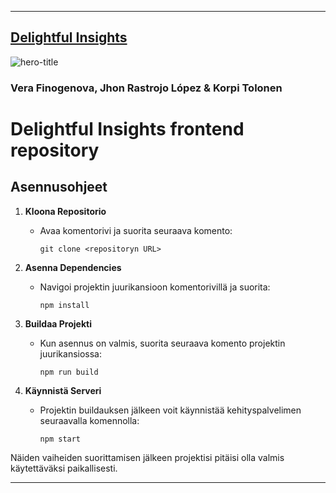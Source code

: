 
---

## [Delightful Insights](https://zealous-stone-0ba3ea003.5.azurestaticapps.net)

![hero-title](https://github.com/Jxkume/Webi-2/assets/104062080/00a4e342-d90b-4a20-87f2-1dca0bf5eb95)

### Vera Finogenova, Jhon Rastrojo López & Korpi Tolonen

# Delightful Insights frontend repository

## Asennusohjeet

1. **Kloona Repositorio**
   - Avaa komentorivi ja suorita seuraava komento:
     ```
     git clone <repositoryn URL>
     ```

2. **Asenna Dependencies**
   - Navigoi projektin juurikansioon komentorivillä ja suorita:
     ```
     npm install
     ```

3. **Buildaa Projekti**
   - Kun asennus on valmis, suorita seuraava komento projektin juurikansiossa:
     ```
     npm run build
     ```

4. **Käynnistä Serveri**
   - Projektin buildauksen jälkeen voit käynnistää kehityspalvelimen seuraavalla komennolla:
     ```
     npm start
     ```

Näiden vaiheiden suorittamisen jälkeen projektisi pitäisi olla valmis käytettäväksi paikallisesti.

---

